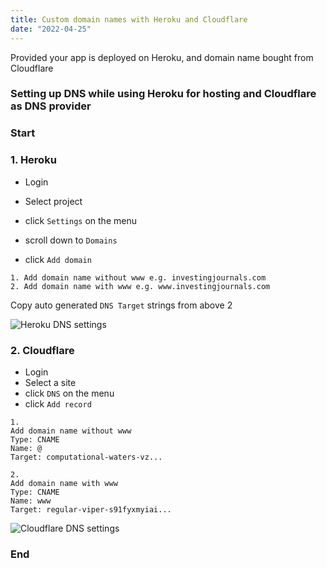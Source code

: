 ```yaml
---
title: Custom domain names with Heroku and Cloudflare
date: "2022-04-25"
---
```


Provided your app is deployed on Heroku, and domain name bought from Cloudflare

### Setting up DNS while using Heroku for hosting and Cloudflare as DNS provider

### Start

### 1. Heroku

- Login
- Select project
- click `Settings` on the menu
- scroll down to `Domains`

- click `Add domain`

```text
1. Add domain name without www e.g. investingjournals.com
2. Add domain name with www e.g. www.investingjournals.com
```

Copy auto generated `DNS Target` strings from above 2

![Heroku DNS settings](/posts/custom-domain-names-with-heroku-and-cloudflare/heroku-settings-dns.webp)

### 2. Cloudflare

- Login
- Select a site
- click `DNS` on the menu
- click `Add record`

```text
1.
Add domain name without www
Type: CNAME
Name: @
Target: computational-waters-vz...

2.
Add domain name with www
Type: CNAME
Name: www
Target: regular-viper-s91fyxmyiai...
```

![Cloudflare DNS settings](/posts/custom-domain-names-with-heroku-and-cloudflare/cloudflare-dns.webp)

### End
